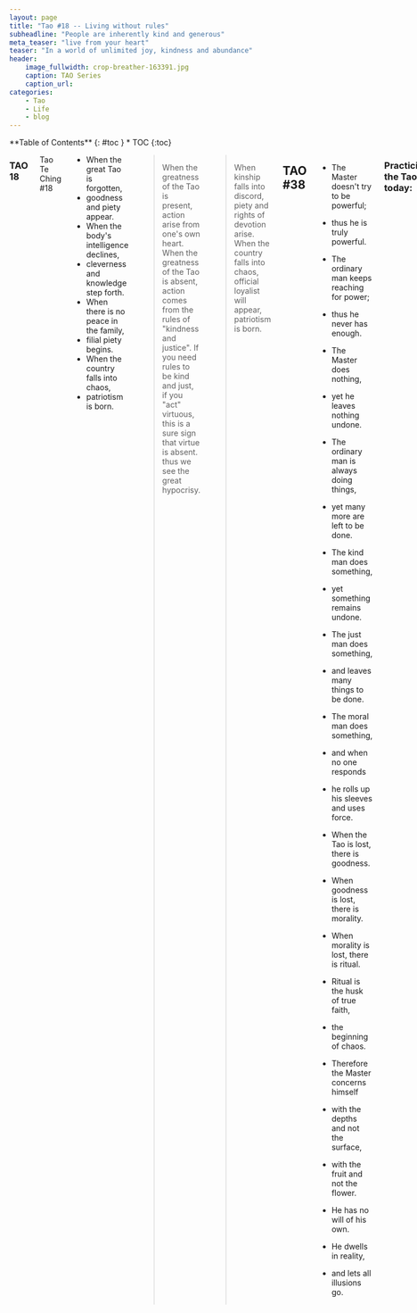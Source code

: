 ```yaml
---
layout: page
title: "Tao #18 -- Living without rules"
subheadline: "People are inherently kind and generous"
meta_teaser: "live from your heart"
teaser: "In a world of unlimited joy, kindness and abundance"
header:
    image_fullwidth: crop-breather-163391.jpg
    caption: TAO Series
    caption_url: 
categories:
    - Tao
    - Life
    - blog
---
```

<!--more-->

<div class="row">
<div class="medium-4 medium-push-8 columns" markdown="1">
<div class="panel radius" markdown="1">
**Table of Contents**
{: #toc }
*  TOC
{:toc}
</div>
</div><!-- /.medium-4.columns -->



<div class="medium-8 medium-pull-4 columns" markdown="1">


### TAO 18

Tao Te Ching #18

- When the great Tao is forgotten,
- goodness and piety appear.
- When the body's intelligence declines,
- cleverness and knowledge step forth.
- When there is no peace in the family,
- filial piety begins.
- When the country falls into chaos,
- patriotism is born.

> When the greatness of the Tao is present, action arise from one's own heart. When the greatness of the Tao is absent, action comes from the rules of "kindness and justice".  If you need rules to be kind and just, if you "act" virtuous, this is a sure sign that virtue is absent. thus we see the great hypocrisy. 

> When kinship falls into discord, piety and rights of devotion arise. When the country falls into chaos, official loyalist will appear, patriotism is born.


## TAO #38

- The Master doesn't try to be powerful;
- thus he is truly powerful.
- The ordinary man keeps reaching for power;
- thus he never has enough.

- The Master does nothing,
- yet he leaves nothing undone.
- The ordinary man is always doing things,
- yet many more are left to be done.

- The kind man does something,
- yet something remains undone.
- The just man does something,
- and leaves many things to be done.
- The moral man does something,
- and when no one responds
- he rolls up his sleeves and uses force.

- When the Tao is lost, there is goodness.
- When goodness is lost, there is morality.
- When morality is lost, there is ritual.
- Ritual is the husk of true faith,
- the beginning of chaos.

- Therefore the Master concerns himself
- with the depths and not the surface,
- with the fruit and not the flower.
- He has no will of his own.
- He dwells in reality,
- and lets all illusions go.

### Practicing the Tao - today:

> Everyone is God speaking.  -- Why be polite and Listen to him.
<cite>Sufi Poet: Hafiz</cite>

- Don't "act" virtuous; be virtue.
- Follow Mother Teresa's actions.


> What does Spring sound like? -- Boing!!

